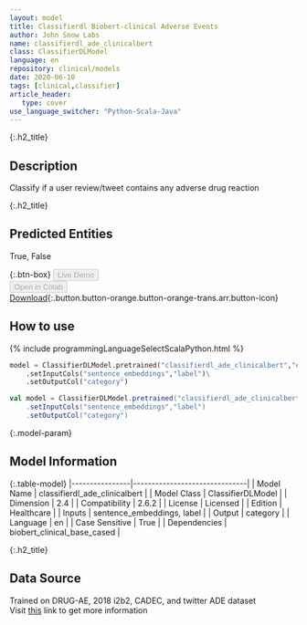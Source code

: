 ```yaml
---
layout: model
title: Classifierdl Biobert-clinical Adverse Events
author: John Snow Labs
name: classifierdl_ade_clinicalbert
class: ClassifierDLModel
language: en
repository: clinical/models
date: 2020-06-10
tags: [clinical,classifier]
article_header:
   type: cover
use_language_switcher: "Python-Scala-Java"
---
```


{:.h2_title}
## Description 
Classify if a user review/tweet contains any adverse drug reaction

 {:.h2_title}
## Predicted Entities
True, False 

{:.btn-box}
<button class="button button-orange" disabled>Live Demo</button><br/><button class="button button-orange" disabled>Open in Colab</button><br/>[Download](https://s3.amazonaws.com/auxdata.johnsnowlabs.com/clinical/models/classifierdl_ade_clinicalbert_en_2.6.0_2.4_1601594738356.zip){:.button.button-orange.button-orange-trans.arr.button-icon}<br/>

## How to use 
<div class="tabs-box" markdown="1">

{% include programmingLanguageSelectScalaPython.html %}

```python
model = ClassifierDLModel.pretrained("classifierdl_ade_clinicalbert","en","clinical/models")\
	.setInputCols("sentence_embeddings","label")\
	.setOutputCol("category")
```

```scala
val model = ClassifierDLModel.pretrained("classifierdl_ade_clinicalbert","en","clinical/models")
	.setInputCols("sentence_embeddings","label")
	.setOutputCol("category")
```
</div>



{:.model-param}
## Model Information
{:.table-model}
|----------------|-------------------------------|
| Model Name     | classifierdl_ade_clinicalbert |
| Model Class    | ClassifierDLModel             |
| Dimension      | 2.4                           |
| Compatibility  | 2.6.2                         |
| License        | Licensed                      |
| Edition        | Healthcare                    |
| Inputs         | sentence_embeddings, label    |
| Output         | category                      |
| Language       | en                            |
| Case Sensitive | True                          |
| Dependencies   | biobert_clinical_base_cased   |




{:.h2_title}
## Data Source
Trained on DRUG-AE, 2018 i2b2, CADEC, and twitter ADE dataset  
Visit [this](FILLUP) link to get more information

